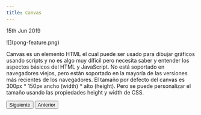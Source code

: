 ```yaml
---
title: Canvas
---
```


<p><time class="dt-published" datetime="2019-06-15T12:22:30-08:00">
<i class="fa fa-calendar"></i> 15th Jun 2019
</time></p>
![](pong-feature.png)

Canvas es un elemento HTML el cual puede ser usado para dibujar gráficos usando scripts y no es algo muy díficil pero necesita saber y entender los aspectos básicos del HTML y JavaScript. No está soportado en navegadores viejos, pero están soportado en la mayoría de las versiones más recientes de los navegadores. El tamaño por defecto del canvas es 300px * 150px ancho (width) * alto (height). Pero se puede personalizar el tamaño usando las propiedades height y width de CSS. 

</a> <button onclick="location.href='https://alejandramontenegro.com/temas-or-tareas/canvas'">Siguiente</button> <button onclick="location.href='https://alejandramontenegro.com/temas-or-tareas/svg'">Anterior</button>